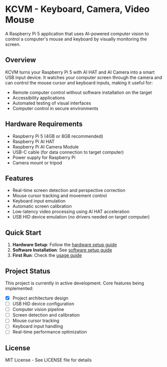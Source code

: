 # KCVM - Keyboard, Camera, Video Mouse

A Raspberry Pi 5 application that uses AI-powered computer vision to control a computer's mouse and keyboard by visually monitoring the screen.

## Overview

KCVM turns your Raspberry Pi 5 with AI HAT and AI Camera into a smart USB input device. It watches your computer screen through the camera and can control the mouse cursor and keyboard inputs, making it useful for:

- Remote computer control without software installation on the target
- Accessibility applications
- Automated testing of visual interfaces
- Computer control in secure environments

## Hardware Requirements

- Raspberry Pi 5 (4GB or 8GB recommended)
- Raspberry Pi AI HAT
- Raspberry Pi AI Camera Module
- USB-C cable (for data connection to target computer)
- Power supply for Raspberry Pi
- Camera mount or tripod

## Features

- Real-time screen detection and perspective correction
- Mouse cursor tracking and movement control
- Keyboard input emulation
- Automatic screen calibration
- Low-latency video processing using AI HAT acceleration
- USB HID device emulation (no drivers needed on target computer)

## Quick Start

1. **Hardware Setup**: Follow the [hardware setup guide](docs/hardware_setup.md)
2. **Software Installation**: See [software setup guide](docs/software_setup.md)
3. **First Run**: Check the [usage guide](docs/usage.md)

## Project Status

This project is currently in active development. Core features being implemented:

- [x] Project architecture design
- [ ] USB HID device configuration
- [ ] Computer vision pipeline
- [ ] Screen detection and calibration
- [ ] Mouse cursor tracking
- [ ] Keyboard input handling
- [ ] Real-time performance optimization

## License

MIT License - See LICENSE file for details
